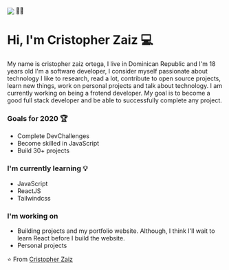 <img align="center" src="https://raw.githubusercontent.com/saadeghi/saadeghi/master/dino.gif"/> 👩‍💻

# Hi, I'm Cristopher Zaiz :computer: 
My name is cristopher zaiz ortega, I live in Dominican Republic and I'm 18 years old I'm a software developer, I consider myself passionate about technology I like to research, read a lot, contribute to open source projects, learn new things, work on personal projects and talk about technology. I am currently working on being a frotend developer. My goal is to become a good full stack developer and be able to successfully complete any project.

### Goals for 2020 :trophy:

- Complete DevChallenges
- Become skilled in JavaScript
- Build 30+ projects

### I'm currently learning :bulb:

- JavaScript
- ReactJS
- Tailwindcss

### I'm working on

- Building projects and my portfolio website. Although, I think I'll wait to learn React before I build the website.
- Personal projects

 :star: From [Cristopher Zaiz](https://github.com/CristopherZaiz)
